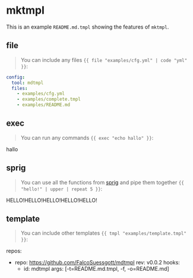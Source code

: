 # mktmpl
This is an example `README.md.tmpl` showing the features of `mktmpl`.

## file
> You can include any files `{{ file "examples/cfg.yml" | code "yml" }}`:
<!--- {{ file "examples/cfg.yml" | code "yml" }} --->
```yml
config:
  tool: mdtmpl
  files:
    - examples/cfg.yml
    - examples/complete.tmpl
    - examples/README.md
```

## exec
> You can run any commands `{{ exec "echo hallo" }}`:
<!--- {{ exec "echo hallo" }} --->
hallo


## sprig
> You can use all the functions from [sprig](https://masterminds.github.io/sprig/) and pipe them together `{{ "hello!" | upper | repeat 5 }}`:
<!--- {{ "hello!" | upper | repeat 5 }} --->
HELLO!HELLO!HELLO!HELLO!HELLO!

## template
> You can include other templates `{{ tmpl "examples/template.tmpl" }}`:
<!--- {{ tmpl "examples/template.tmpl" }} --->
repos:
  - repo: https://github.com/FalcoSuessgott/mdtmpl
    rev: v0.0.2
    hooks:
      - id: mdtmpl
        args: [-t=README.md.tmpl, -f, -o=README.md]
